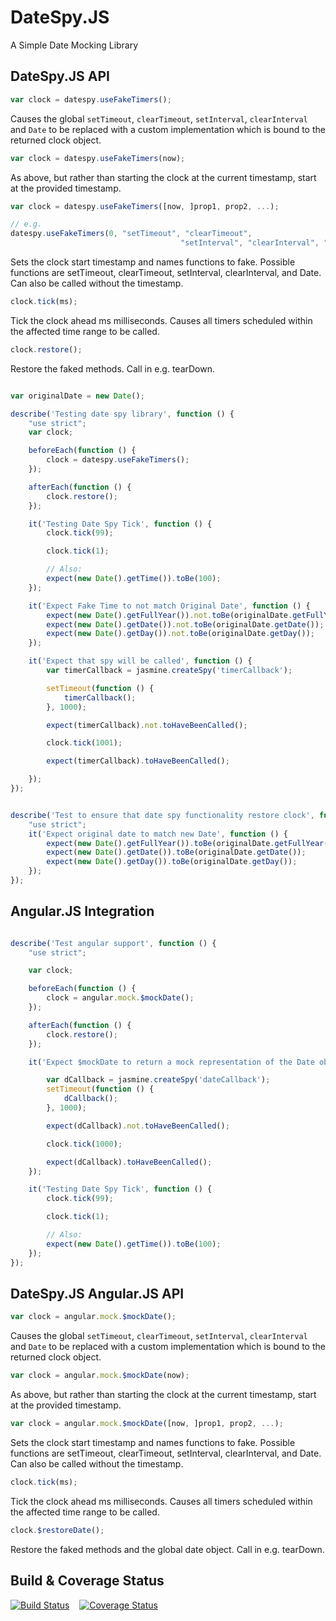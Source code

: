 DateSpy.JS
=======

A Simple Date Mocking Library

DateSpy.JS API
---------------

```javascript
var clock = datespy.useFakeTimers();
```
Causes the global `setTimeout`, `clearTimeout`, `setInterval`, `clearInterval` and `Date` to be replaced with a custom implementation which is bound to the returned clock object.

```javascript
var clock = datespy.useFakeTimers(now);
```

As above, but rather than starting the clock at the current timestamp, start at the provided timestamp.

```javascript
var clock = datespy.useFakeTimers([now, ]prop1, prop2, ...);

// e.g.
datespy.useFakeTimers(0, "setTimeout", "clearTimeout",
                                      "setInterval", "clearInterval", "Date");
```




Sets the clock start timestamp and names functions to fake. Possible functions are setTimeout, clearTimeout, setInterval, clearInterval, and Date. Can also be called without the timestamp.

```javascript
clock.tick(ms);
```
Tick the clock ahead ms milliseconds. Causes all timers scheduled within the affected time range to be called.

```javascript
clock.restore();
```
Restore the faked methods. Call in e.g. tearDown.


```javascript

var originalDate = new Date();

describe('Testing date spy library', function () {
    "use strict";
    var clock;

    beforeEach(function () {
        clock = datespy.useFakeTimers();
    });

    afterEach(function () {
        clock.restore();
    });

    it('Testing Date Spy Tick', function () {
        clock.tick(99);

        clock.tick(1);

        // Also:
        expect(new Date().getTime()).toBe(100);
    });

    it('Expect Fake Time to not match Original Date', function () {
        expect(new Date().getFullYear()).not.toBe(originalDate.getFullYear());
        expect(new Date().getDate()).not.toBe(originalDate.getDate());
        expect(new Date().getDay()).not.toBe(originalDate.getDay());
    });

    it('Expect that spy will be called', function () {
        var timerCallback = jasmine.createSpy('timerCallback');

        setTimeout(function () {
            timerCallback();
        }, 1000);

        expect(timerCallback).not.toHaveBeenCalled();

        clock.tick(1001);

        expect(timerCallback).toHaveBeenCalled();

    });
});


describe('Test to ensure that date spy functionality restore clock', function () {
    "use strict";
    it('Expect original date to match new Date', function () {
        expect(new Date().getFullYear()).toBe(originalDate.getFullYear());
        expect(new Date().getDate()).toBe(originalDate.getDate());
        expect(new Date().getDay()).toBe(originalDate.getDay());
    });
});
```

Angular.JS Integration
----------------------

```javascript

describe('Test angular support', function () {
    "use strict";

    var clock;

    beforeEach(function () {
        clock = angular.mock.$mockDate();
    });

    afterEach(function () {
        clock.restore();
    });

    it('Expect $mockDate to return a mock representation of the Date object', function () {

        var dCallback = jasmine.createSpy('dateCallback');
        setTimeout(function () {
            dCallback();
        }, 1000);

        expect(dCallback).not.toHaveBeenCalled();

        clock.tick(1000);

        expect(dCallback).toHaveBeenCalled();
    });

    it('Testing Date Spy Tick', function () {
        clock.tick(99);

        clock.tick(1);

        // Also:
        expect(new Date().getTime()).toBe(100);
    });
});
```

DateSpy.JS Angular.JS API
---------------

```javascript
var clock = angular.mock.$mockDate();
```
Causes the global `setTimeout`, `clearTimeout`, `setInterval`, `clearInterval` and `Date` to be replaced with a custom implementation which is bound to the returned clock object.

```javascript
var clock = angular.mock.$mockDate(now);
```

As above, but rather than starting the clock at the current timestamp, start at the provided timestamp.

```javascript
var clock = angular.mock.$mockDate([now, ]prop1, prop2, ...);
```

Sets the clock start timestamp and names functions to fake. Possible functions are setTimeout, clearTimeout, setInterval, clearInterval, and Date. Can also be called without the timestamp.

```javascript
clock.tick(ms);
```
Tick the clock ahead ms milliseconds. Causes all timers scheduled within the affected time range to be called.

```javascript
clock.$restoreDate();
```
Restore the faked methods and the global date object. Call in e.g. tearDown.


Build & Coverage Status
------------
[![Build Status](https://travis-ci.org/ferronrsmith/datespy.png?branch=master)](https://travis-ci.org/ferronrsmith/datespy) &nbsp;&nbsp; [![Coverage Status](https://coveralls.io/repos/ferronrsmith/datespy/badge.png?branch=master)](https://coveralls.io/r/ferronrsmith/datespy?branch=master)